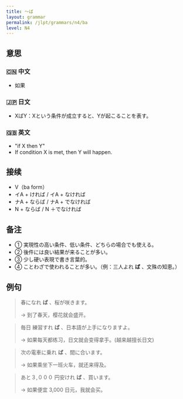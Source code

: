 ```yaml
---
title: 〜ば
layout: grammar
permalink: /jlpt/grammars/n4/ba
level: N4
---
```


## 意思

### 🇨🇳 中文

- 如果

### 🇯🇵 日文

- XばY：Xという条件が成立すると、Yが起こることを表す。

### 🇬🇧 英文

- "if X then Y"
- If condition X is met, then Y will happen.

## 接续

- V（ba form）
- イA + ければ / イA + なければ
- ナA + ならば / ナA + でなければ
- N + ならば / N ＋でなければ

## 备注

- ① 実現性の高い条件、低い条件、どちらの場合でも使える。
- ② 後件には良い結果が来ることが多い。
- ③ 少し硬い表現で書き言葉的。
- ④ ことわざで使われることが多い。（例：三人よれ **ば** 、文殊の知恵。）

## 例句

> 春になれ **ば** 、桜が咲きます。
>
> → 到了春天，樱花就会盛开。

> 毎日 練習すれ **ば** 、日本語が上手になりますよ。
>
> → 如果每天都练习，日文就会变得拿手。(越来越擅长日文)

> 次の電車に乗れ **ば** 、間に合います。
>
> → 如果乘坐下一班火车，就还来得及。

> あと３,０００ 円安けれ **ば** 、買います。
>
> → 如果便宜 3,000 日元，我就会买。


